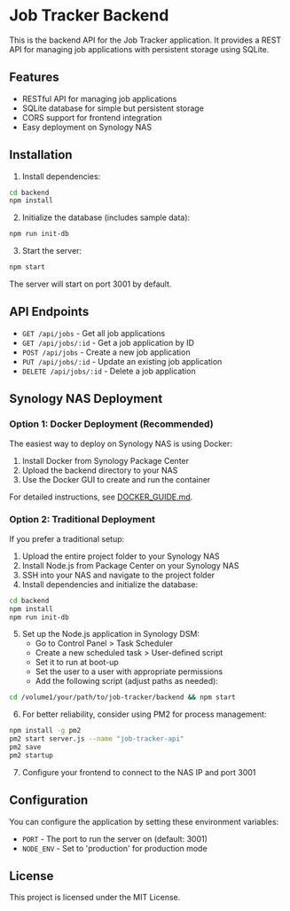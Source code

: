 # Job Tracker Backend

This is the backend API for the Job Tracker application. It provides a REST API for managing job applications with persistent storage using SQLite.

## Features

- RESTful API for managing job applications
- SQLite database for simple but persistent storage
- CORS support for frontend integration
- Easy deployment on Synology NAS

## Installation

1. Install dependencies:

```bash
cd backend
npm install
```

2. Initialize the database (includes sample data):

```bash
npm run init-db
```

3. Start the server:

```bash
npm start
```

The server will start on port 3001 by default.

## API Endpoints

- `GET /api/jobs` - Get all job applications
- `GET /api/jobs/:id` - Get a job application by ID
- `POST /api/jobs` - Create a new job application
- `PUT /api/jobs/:id` - Update an existing job application
- `DELETE /api/jobs/:id` - Delete a job application

## Synology NAS Deployment

### Option 1: Docker Deployment (Recommended)

The easiest way to deploy on Synology NAS is using Docker:

1. Install Docker from Synology Package Center
2. Upload the backend directory to your NAS
3. Use the Docker GUI to create and run the container

For detailed instructions, see [DOCKER_GUIDE.md](DOCKER_GUIDE.md).

### Option 2: Traditional Deployment

If you prefer a traditional setup:

1. Upload the entire project folder to your Synology NAS
2. Install Node.js from Package Center on your Synology NAS
3. SSH into your NAS and navigate to the project folder
4. Install dependencies and initialize the database:

```bash
cd backend
npm install
npm run init-db
```

5. Set up the Node.js application in Synology DSM:
   - Go to Control Panel > Task Scheduler
   - Create a new scheduled task > User-defined script
   - Set it to run at boot-up
   - Set the user to a user with appropriate permissions
   - Add the following script (adjust paths as needed):

```bash
cd /volume1/your/path/to/job-tracker/backend && npm start
```

6. For better reliability, consider using PM2 for process management:

```bash
npm install -g pm2
pm2 start server.js --name "job-tracker-api"
pm2 save
pm2 startup
```

7. Configure your frontend to connect to the NAS IP and port 3001

## Configuration

You can configure the application by setting these environment variables:

- `PORT` - The port to run the server on (default: 3001)
- `NODE_ENV` - Set to 'production' for production mode

## License

This project is licensed under the MIT License.
